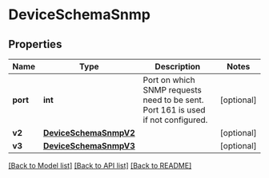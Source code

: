 # DeviceSchemaSnmp

## Properties
Name | Type | Description | Notes
------------ | ------------- | ------------- | -------------
**port** | **int** | Port on which SNMP requests need to be sent. Port 161 is used if not configured. | [optional] 
**v2** | [**DeviceSchemaSnmpV2**](DeviceSchemaSnmpV2.md) |  | [optional] 
**v3** | [**DeviceSchemaSnmpV3**](DeviceSchemaSnmpV3.md) |  | [optional] 

[[Back to Model list]](../README.md#documentation-for-models) [[Back to API list]](../README.md#documentation-for-api-endpoints) [[Back to README]](../README.md)


